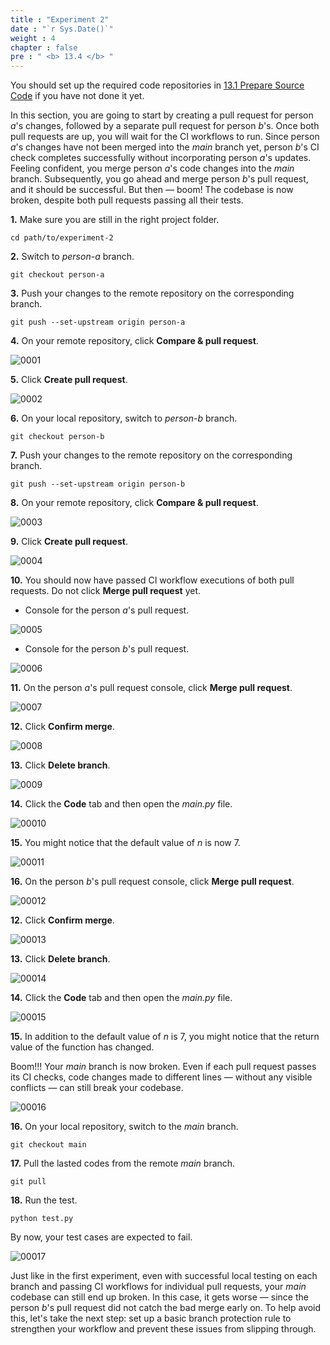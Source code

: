 ```yaml
---
title : "Experiment 2"
date : "`r Sys.Date()`"
weight : 4
chapter : false
pre : " <b> 13.4 </b> "
---
```


You should set up the required code repositories in [13.1 Prepare Source Code](13-experiments-with-gitHub-actions-merge-group/1-prepare-source-code) if you have not done it yet.

In this section, you are going to start by creating a pull request for person *a*'s changes, followed by a separate pull request for person *b*'s. Once both pull requests are up, you will wait for the CI workflows to run. Since person *a*'s changes have not been merged into the *main* branch yet, person *b*'s CI check completes successfully without incorporating person *a*'s updates. Feeling confident, you merge person *a*'s code changes into the *main* branch. Subsequently, you go ahead and merge person *b*'s pull request, and it should be successful. But then — boom! The codebase is now broken, despite both pull requests passing all their tests.

**1.** Make sure you are still in the right project folder.

```git
cd path/to/experiment-2
```

**2.** Switch to *person-a* branch.

```git
git checkout person-a
```

**3.** Push your changes to the remote repository on the corresponding branch.

```git
git push --set-upstream origin person-a
```

**4.** On your remote repository, click **Compare & pull request**.

![0001](/images/13/4/0001.svg?featherlight=false&width=100pc)

**5.** Click **Create pull request**.

![0002](/images/13/2/0002.svg?featherlight=false&width=100pc)

**6.** On your local repository, switch to *person-b* branch.

```git
git checkout person-b
```

**7.** Push your changes to the remote repository on the corresponding branch.

```git
git push --set-upstream origin person-b
```

**8.** On your remote repository, click **Compare & pull request**.

![0003](/images/13/4/0002.svg?featherlight=false&width=100pc)

**9.** Click **Create pull request**.

![0004](/images/13/2/0009.svg?featherlight=false&width=100pc)

**10.** You should now have passed CI workflow executions of both pull requests. Do not click **Merge pull request** yet.

- Console for the person *a*'s pull request.

![0005](/images/13/4/0003.svg?featherlight=false&width=100pc)

- Console for the person *b*'s pull request.

![0006](/images/13/4/0004.svg?featherlight=false&width=100pc)

**11.** On the person *a*'s pull request console, click **Merge pull request**.

![0007](/images/13/4/0005.svg?featherlight=false&width=100pc)

**12.** Click **Confirm merge**.

![0008](/images/13/4/0006.svg?featherlight=false&width=100pc)

**13.** Click **Delete branch**.

![0009](/images/13/4/0007.svg?featherlight=false&width=100pc)

**14.** Click the **Code** tab and then open the *main.py* file.

![00010](/images/13/4/0008.svg?featherlight=false&width=100pc)

**15.** You might notice that the default value of *n* is now 7.

![00011](/images/13/4/0009.svg?featherlight=false&width=100pc)

**16.** On the person *b*'s pull request console, click **Merge pull request**.

![00012](/images/13/4/00010.svg?featherlight=false&width=100pc)

**12.** Click **Confirm merge**.

![00013](/images/13/4/00011.svg?featherlight=false&width=100pc)

**13.** Click **Delete branch**.

![00014](/images/13/4/00012.svg?featherlight=false&width=100pc)

**14.** Click the **Code** tab and then open the *main.py* file.

![00015](/images/13/4/00013.svg?featherlight=false&width=100pc)

**15.** In addition to the default value of *n* is  7, you might notice that the return value of the function has changed.

Boom!!! Your *main* branch is now broken. Even if each pull request passes its CI checks, code changes made to different lines — without any visible conflicts — can still break your codebase.

![00016](/images/13/4/00014.svg?featherlight=false&width=100pc)

**16.** On your local repository, switch to the *main* branch.

```git
git checkout main
```

**17.** Pull the lasted codes from the remote *main* branch.

```git
git pull
```

**18.** Run the test.

```git
python test.py
```

By now, your test cases are expected to fail.

![00017](/images/13/4/00015.svg?featherlight=false&width=100pc)

Just like in the first experiment, even with successful local testing on each branch and passing CI workflows for individual pull requests, your *main* codebase can still end up broken. In this case, it gets worse — since the person *b*'s pull request did not catch the bad merge early on. To help avoid this, let's take the next step: set up a basic branch protection rule to strengthen your workflow and prevent these issues from slipping through.